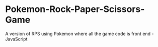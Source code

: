 # Pokemon-Rock-Paper-Scissors-Game
A version of RPS using Pokemon where all the game code is front end - JavaScript
